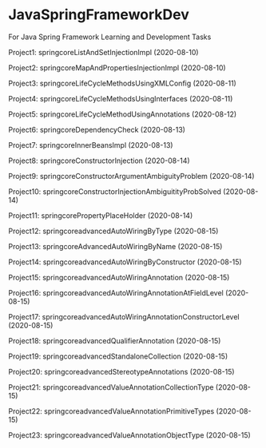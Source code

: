 # JavaSpringFrameworkDev
For Java Spring Framework Learning and Development Tasks

Project1: springcoreListAndSetInjectionImpl (2020-08-10)

Project2: springcoreMapAndPropertiesInjectionImpl (2020-08-10)
 
Project3: springcoreLifeCycleMethodsUsingXMLConfig (2020-08-11)

Project4: springcoreLifeCycleMethodsUsingInterfaces (2020-08-11)

Project5: springcoreLifeCycleMethodUsingAnnotations (2020-08-12)

Project6: springcoreDependencyCheck (2020-08-13)

Project7: springcoreInnerBeansImpl (2020-08-13)

Project8: springcoreConstructorInjection (2020-08-14)

Project9: springcoreConstructorArgumentAmbiguityProblem (2020-08-14)

Project10: springcoreConstructorInjectionAmbiguitityProbSolved (2020-08-14)

Project11: springcorePropertyPlaceHolder (2020-08-14)

Project12: springcoreadvancedAutoWiringByType (2020-08-15)

Project13: springcoreAdvancedAutoWiringByName (2020-08-15)

Project14: springcoreadvancedAutoWiringByConstructor (2020-08-15)

Project15: springcoreadvancedAutoWiringAnnotation (2020-08-15)

Project16: springcoreadvancedAutoWiringAnnotationAtFieldLevel (2020-08-15)

Project17: springcoreadvancedAutoWiringAnnotationConstructorLevel (2020-08-15)

Project18: springcoreadvancedQualifierAnnotation (2020-08-15)

Project19: springcoreadvancedStandaloneCollection (2020-08-15)

Project20: springcoreadvancedStereotypeAnnotations (2020-08-15)

Project21: springcoreadvancedValueAnnotationCollectionType (2020-08-15)

Project22: springcoreadvancedValueAnnotationPrimitiveTypes (2020-08-15)

Project23: springcoreadvancedValueAnnotationObjectType (2020-08-15)